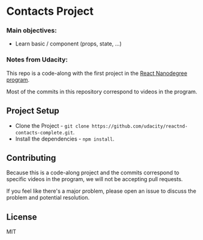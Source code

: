 # Contacts Project

### Main objectives:
- Learn basic / component (props, state, ...)

### Notes from Udacity:

This repo is a code-along with the first project in the [React Nanodegree program](https://www.udacity.com/course/react-nanodegree--nd019).


Most of the commits in this repository correspond to videos in the program.

## Project Setup

* Clone the Project - `git clone https://github.com/udacity/reactnd-contacts-complete.git`.
* Install the dependencies - `npm install`.

## Contributing

Because this is a code-along project and the commits correspond to specific videos in the program, we will not be accepting pull requests.

If you feel like there's a major problem, please open an issue to discuss the problem and potential resolution.


## License

MIT
